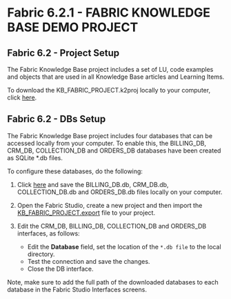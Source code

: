 # Fabric 6.2.1 - FABRIC KNOWLEDGE BASE DEMO PROJECT 

## Fabric 6.2 - Project Setup
The Fabric Knowledge Base project includes a set of LU, code examples and objects that are used in all Knowledge Base articles and Learning Items.

To download the KB_FABRIC_PROJECT.k2proj locally to your computer, click [here](https://github.com/k2view-academy/K2View-Academy/blob/Academy_6.2/articles/demo_project/KB_FABRIC_PROJECT.k2export).


## Fabric 6.2 - DBs Setup

The Fabric Knowledge Base project includes four databases that can be accessed locally from your computer. To enable this, the BILLING_DB, CRM_DB, COLLECTION_DB and ORDERS_DB databases have been created as SQLite *.db files.

To configure these databases, do the following:

1. Click [here](https://github.com/k2view-academy/K2View-Academy/tree/Academy_6.2/articles/demo_project/SqliteDB) and save the BILLING_DB.db, CRM_DB.db, COLLECTION_DB.db and ORDERS_DB.db files locally on your computer.

2. Open the Fabric Studio, create a new project and then import the [KB_FABRIC_PROJECT.export](https://github.com/k2view-academy/K2View-Academy/blob/Academy_6.2/articles/demo_project/KB_FABRIC_PROJECT.k2export) file to your project.

3. Edit the CRM_DB, BILLING_DB, COLLECTION_DB and ORDERS_DB interfaces, as follows:
    - Edit the **Database** field, set the location of the `*.db file` to the local directory.
    - Test the connection and save the changes.
    - Close the DB interface.

Note, make sure to add the full path of the downloaded databases to each database in the Fabric Studio Interfaces screens.



